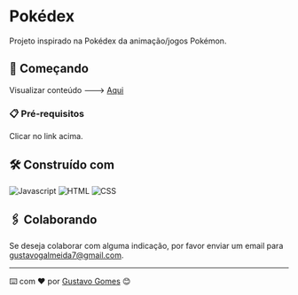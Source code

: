 # Pokédex

Projeto inspirado na Pokédex da animação/jogos Pokémon. 

## 🚀 Começando

Visualizar conteúdo ---> <a href="">Aqui</a>

### 📋 Pré-requisitos

Clicar no link acima.

## 🛠️ Construído com

![Javascript](https://img.shields.io/badge/JavaScript-323330?style=for-the-badge&logo=javascript&logoColor=F7DF1E)
![HTML](https://img.shields.io/badge/HTML5-E34F26?style=for-the-badge&logo=html5&logoColor=white)
![CSS](	https://img.shields.io/badge/CSS3-1572B6?style=for-the-badge&logo=css3&logoColor=white)

## 🖇️ Colaborando

Se deseja colaborar com alguma indicação, por favor enviar um email para gustavogalmeida7@gmail.com.


---
⌨️ com ❤️ por [Gustavo Gomes](https://gist.github.com/lohhans) 😊
